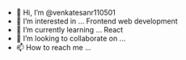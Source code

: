 - 👋 Hi, I’m @venkatesanr110501
- 👀 I’m interested in ... Frontend web development
- 🌱 I’m currently learning ... React
- 💞️ I’m looking to collaborate on ...
- 📫 How to reach me ... 

<!---
venkatesanr110501/venkatesanr110501 is a ✨ special ✨ repository because its `README.md` (this file) appears on your GitHub profile.
You can click the Preview link to take a look at your changes.
--->
